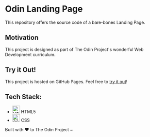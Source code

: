 # Odin Landing Page

This repository offers the source code of a bare-bones Landing Page.

## Motivation

This project is designed as part of The Odin Project's wonderful Web Development curriculum.

## Try it Out!

This project is hosted on GitHub Pages. Feel free to [try it out](https://raineedust.github.io/odin-landing-page/)!

## Tech Stack:

- <img src="https://upload.wikimedia.org/wikipedia/commons/6/61/HTML5_logo_and_wordmark.svg" alt="HTML 5" width="25"/> HTML5
- <img src="https://upload.wikimedia.org/wikipedia/commons/d/d5/CSS3_logo_and_wordmark.svg" alt="CSS" width="25"/> CSS

Built with :heart: to The Odin Project ~
